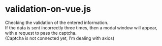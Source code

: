 # validation-on-vue.js
 Checking the validation of the entered information.  
 If the data is sent incorrectly three times, then a modal window will appear, with a request to pass the captcha.  
 (Captcha is not connected yet, I'm dealing with axios)
